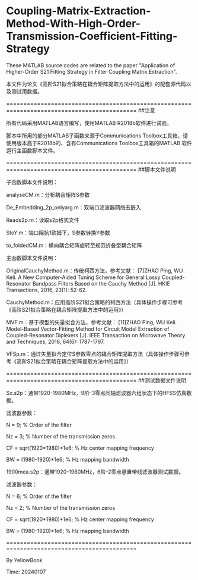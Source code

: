 # Coupling-Matrix-Extraction-Method-With-High-Order-Transmission-Coefficient-Fitting-Strategy
These MATLAB source codes are related to the paper "Application of Higher-Order S21 Fitting Strategy in Filter Coupling Matrix Extraction".

本文件为论文《高阶S21拟合策略在耦合矩阵提取方法中的运用》的配套源代码以及测试用数据。

============================================================================================
##注意

所有代码采用MATLAB语言编写，使用MATLAB R2018b软件进行试验。

脚本中所用的部分MATLAB子函数来源于Communications Toolbox工具箱，请使用版本高于R2018b的、含有Communications Toolbox工具箱的MATLAB 软件运行主函数脚本文件。

============================================================================================
##脚本文件说明

子函数脚本文件说明：

analyseCM.m：分析耦合矩阵S参数

De_Embedding_2p_onlyarg.m：双端口滤波器网络去嵌入

Reads2p.m：读取s2p格式文件

StoY.m：端口阻抗1欧姆下，S参数转换Y参数

to_foldedCM.m：横向耦合矩阵旋转至规范折叠型耦合矩阵

主函数脚本文件说明：

OriginalCauchyMethod.m：传统柯西方法，参考文献：
[7]ZHAO Ping, WU Keli. A New Computer-Aided Tuning Scheme for General Lossy Coupled-Resonator Bandpass Filters Based on the Cauchy Method [J]. HKIE Transactions, 2016, 23(1): 52-62.

CauchyMethod.m：应用高阶S21拟合策略的柯西方法（具体操作步骤可参考《高阶S21拟合策略在耦合矩阵提取方法中的运用》）

MVF.m：基于模型的矢量拟合方法，参考文献：
[11]ZHAO Ping, WU Keli. Model-Based Vector-Fitting Method for Circuit Model Extraction of Coupled-Resonator Diplexers [J]. IEEE Transaction on Microwave Theory and Techniques, 2016, 64(6): 1787-1797.

VFSp.m：通过矢量拟合定位S参数零点的耦合矩阵提取方法（具体操作步骤可参考《高阶S21拟合策略在耦合矩阵提取方法中的运用》）

============================================================================================
##测试数据文件说明

Sx.s2p：通带1920-1980MHz，9阶-3零点同轴滤波器六组状态下的HFSS仿真数据。

滤波器参数：

N = 9; % Order of the filter

Nz = 3; % Number of the transmission zeros

CF = sqrt(1920*1980)*1e6; % Hz center mapping frequency

BW = (1980-1920)*1e6; % Hz mapping bandwidth

1900mea.s2p：通带1920-1980MHz，6阶-2零点悬置带线滤波器测试数据。

滤波器参数：

N = 6; % Order of the filter

Nz = 2; % Number of the transmission zeros 

CF = sqrt(1920*1980)*1e6; % Hz center mapping frequency

BW = (1980-1920)*1e6; % Hz mapping bandwidth

============================================================================================

By YellowBook

Time: 20240107
